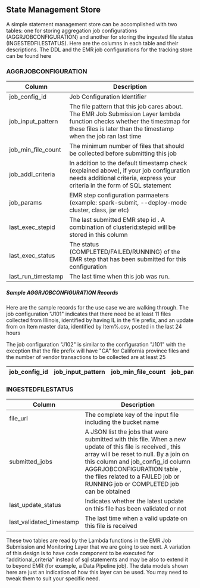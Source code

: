 

## State Management Store

A simple statement management store can be accomplished with two tables: one for storing aggregation job configurations (AGGRJOBCONFIGURATION) and another for storing the ingested file status (INGESTEDFILESTATUS). Here are the columns in each table and their descriptions. The DDL and the EMR job configurations for the tracking store can be found here



### AGGRJOBCONFIGURATION
| Column | Description |
| ------ | -------------- |
| job_config_id | Job Configuration Identifier |
| job_input_pattern | The file pattern that this job cares about. The EMR Job Submission Layer lambda function checks whether the timestmap for these files is later than the timestamp when the job ran last time |
| job_min_file_count | The minimum number of files that should be collected before submitting this job |
| job_addl_criteria | In addition to the default timestamp check (explained above), if your job configuration needs additional criteria, express your criteria in the form of SQL statement |
| job_params | EMR step configuration parmaeters (example: spark-submit, --deploy-mode cluster, class, jar etc) |
| last_exec_stepid | The last submitted EMR step id . A combination of clusterid:stepid will be stored in this column |
| last_exec_status | The status (COMPLETED/FAILED/RUNNING) of the EMR step that has been submitted for this configuration |
| last_run_timestamp | The last time when this job was run. |

##### Sample AGGRJOBCONFIGURATION Records

Here are the sample records for the use case we are walking through. The job configuration "J101" indicates that there need be at least 11 files collected from Illinois, identified by having IL in the file prefix,  and an update from on Item master data, identified by Item%.csv, posted in the last 24 hours

The job configuration "J102" is similar to the configuration "J101" with the exception that the file prefix will have "CA" for California province files and the number of vendor transactions to be collected are at least 25

| job_config_id	| job_input_pattern |	job_min_file_count | job_params | additional_criteria |	last_exec_stepid | last_exec_status |	last_run_timestamp |
| ------------ | ---------------- | --------- | ----------- | ---------- | -------- | --------- | ---------- |


### INGESTEDFILESTATUS
| Column | Description |
| ------ | ------------ |
| file_url | The complete key  of the input file including the bucket name |
| submitted_jobs | A JSON list  the jobs that were submitted  with this file.  When a new update of this file is received , this array will be reset to null. By a  join on this column and job_config_id  column AGGRJOBCONFIGURATION table ,  the files related to a FAILED job or RUNNING job or COMPLETED job can be obtained |
| last_update_status | Indicates whether the latest update on this file has been validated or not |
| last_validated_timestamp | The last time when a valid update on this file is received |

These two tables are read by the Lambda functions in the EMR Job Submission and Monitoring Layer that we are going to see next. A variation of this design is to have code component to be executed for “additional_criteria” instead of sql statements and may be also to extend it to beyond EMR (for example, a Data Pipeline job). The data models shown here are just an indication of how this layer can be used. You may need to tweak them to suit your specific need.
